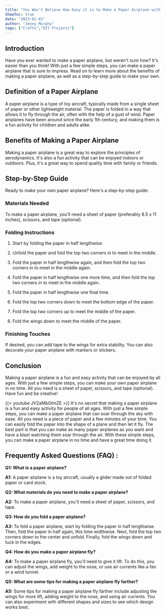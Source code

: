 ```yaml
---
title: "You Won't Believe How Easy it is to Make a Paper Airplane with These Simple Steps!"
ShowToc: true 
date: "2023-01-01"
author: "Jenny Murphy" 
tags: ["Crafts","DIY Projects"]
---
```

## Introduction

Have you ever wanted to make a paper airplane, but weren't sure how? It's easier than you think! With just a few simple steps, you can make a paper airplane that is sure to impress. Read on to learn more about the benefits of making a paper airplane, as well as a step-by-step guide to make your own.

## Definition of a Paper Airplane

A paper airplane is a type of toy aircraft, typically made from a single sheet of paper or other lightweight material. The paper is folded in a way that allows it to fly through the air, often with the help of a gust of wind. Paper airplanes have been around since the early 1th century, and making them is a fun activity for children and adults alike.

## Benefits of Making a Paper Airplane

Making a paper airplane is a great way to explore the principles of aerodynamics. It's also a fun activity that can be enjoyed indoors or outdoors. Plus, it's a great way to spend quality time with family or friends.

## Step-by-Step Guide

Ready to make your own paper airplane? Here's a step-by-step guide:

### Materials Needed

To make a paper airplane, you'll need a sheet of paper (preferably 8.5 x 11 inches), scissors, and tape (optional).

### Folding Instructions

1. Start by folding the paper in half lengthwise.

2. Unfold the paper and fold the top two corners in to meet in the middle.

3. Fold the paper in half lengthwise again, and then fold the top two corners in to meet in the middle again.

4. Fold the paper in half lengthwise one more time, and then fold the top two corners in to meet in the middle again.

5. Fold the paper in half lengthwise one final time.

6. Fold the top two corners down to meet the bottom edge of the paper.

7. Fold the top two corners up to meet the middle of the paper.

8. Fold the wings down to meet the middle of the paper.

### Finishing Touches

If desired, you can add tape to the wings for extra stability. You can also decorate your paper airplane with markers or stickers.

## Conclusion

Making a paper airplane is a fun and easy activity that can be enjoyed by all ages. With just a few simple steps, you can make your own paper airplane in no time. All you need is a sheet of paper, scissors, and tape (optional). Have fun and be creative!

{{< youtube JV2aMbGtmZE >}} 
It's no secret that making a paper airplane is a fun and easy activity for people of all ages. With just a few simple steps, you can make a paper airplane that can soar through the sky with ease. All you need is a piece of paper and a few minutes of your time. You can easily fold the paper into the shape of a plane and then let it fly. The best part is that you can make as many paper airplanes as you want and have a blast watching them soar through the air. With these simple steps, you can make a paper airplane in no time and have a great time doing it.

## Frequently Asked Questions (FAQ) :
**Q1: What is a paper airplane?**

**A1:** A paper airplane is a toy aircraft, usually a glider made out of folded paper or card stock. 

**Q2: What materials do you need to make a paper airplane?**

**A2:** To make a paper airplane, you'll need a sheet of paper, scissors, and tape. 

**Q3: How do you fold a paper airplane?**

**A3:** To fold a paper airplane, start by folding the paper in half lengthwise. Then, fold the paper in half again, this time widthwise. Next, fold the top two corners down to the center and unfold. Finally, fold the wings down and tuck in the edges. 

**Q4: How do you make a paper airplane fly?**

**A4:** To make a paper airplane fly, you'll need to give it lift. To do this, you can adjust the wings, add weight to the nose, or use air currents like a fan or a wind tunnel. 

**Q5: What are some tips for making a paper airplane fly farther?**

**A5:** Some tips for making a paper airplane fly farther include adjusting the wings for more lift, adding weight to the nose, and using air currents. You can also experiment with different shapes and sizes to see which design works best.





